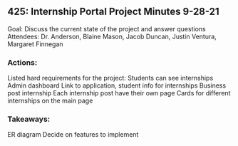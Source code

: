 ## 425: Internship Portal Project Minutes 9-28-21

Goal: Discuss the current state of the project and answer questions
Attendees: Dr. Anderson, Blaine Mason, Jacob Duncan, Justin Ventura, Margaret Finnegan

### Actions:

Listed hard requirements for the project:
Students can see internships 
Admin dashboard
Link to application, student info for internships 
Business post internship
Each internship post have their own page 
Cards for different internships on the main page 


### Takeaways:

ER diagram 
Decide on features to implement
